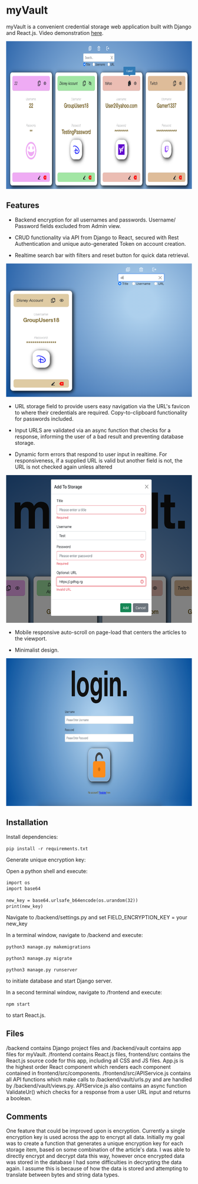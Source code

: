 # myVault

myVault is a convenient credential storage web application built with Django and React.js. Video demonstration [here](https://youtu.be/R0eoPqPGfpM).

<img src="screenshots/Home.png" height="400">

## Features

- Backend encryption for all usernames and passwords. Username/ Password fields excluded from Admin view.

- CRUD functionality via API from Django to React, secured with Rest Authentication and unique auto-generated Token on account creation.

- Realtime search bar with filters and reset button for quick data retrieval.

<!-- <img src="screenshots/Search.png" height="400"> -->

![](screenshots/Search.png)

- URL storage field to provide users easy navigation via the URL's favicon to where their credentials are required. Copy-to-clipboard functionality for passwords included.

- Input URLS are validated via an async function that checks for a response, informing the user of a bad result and preventing database storage.

- Dynamic form errors that respond to user input in realtime. For responsiveness, if a supplied URL is valid but another field is not, the URL is not checked again unless altered

<img src="screenshots/Errors.png" height="400">

- Mobile responsive auto-scroll on page-load that centers the articles to the viewport.

- Minimalist design.

<img src="screenshots/Login.png" height="400">

## Installation

Install dependencies:

`pip install -r requirements.txt`

Generate unique encryption key:

Open a python shell and execute:

```
import os
import base64

new_key = base64.urlsafe_b64encode(os.urandom(32))
print(new_key)
```

Navigate to /backend/settings.py and set FIELD_ENCRYPTION_KEY = your new_key

In a terminal window, navigate to /backend and execute:

`python3 manage.py makemigrations`

`python3 manage.py migrate`

`python3 manage.py runserver`

to initiate database and start Django server.

In a second terminal window, navigate to /frontend and execute:

`npm start`

to start React.js.

## Files

/backend contains Django project files and /backend/vault contains app files for myVault. /frontend contains React.js files, frontend/src contains the React.js source code for this app, including all CSS and JS files. App.js is the highest order React component which renders each component contained in frontend/src/components. /frontend/src/APIService.js contains all API functions which make calls to /backend/vault/urls.py and are handled by /backend/vault/views.py. APIService.js also contains an async function ValidateUr() which checks for a response from a user URL input and returns a boolean.

## Comments

One feature that could be improved upon is encryption. Currently a single encryption key is used across the app to encrypt all data. Initially my goal was to create a function that generates a unique encryption key for each storage item, based on some combination of the article's data. I was able to directly encrypt and decrypt data this way, however once encrypted data was stored in the database I had some difficulties in decrypting the data again. I assume this is because of how the data is stored and attempting to translate between bytes and string data types.
